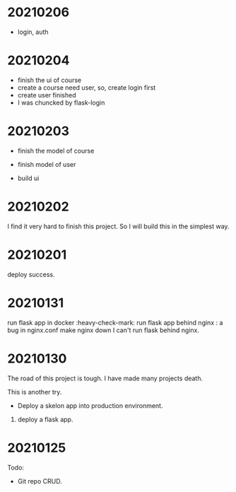 

# 20210206

- login, auth

# 20210204

- finish the ui of course
- create a course need user, so, create login first
- create user finished
- I was chuncked by flask-login

# 20210203

- finish the model of course
- finish model of user

- build ui

# 20210202

I find it very hard to finish this project.
So I will build this in the simplest way.

# 20210201
deploy success.

# 20210131

run flask app in docker :heavy-check-mark:
run flask app behind nginx : a bug in nginx.conf make nginx down
I can't run flask behind nginx.
# 20210130

The road of this project is tough. I have  made many projects death.

This is another try.

- Deploy a skelon app into production environment.
1. deploy a flask app.

# 20210125

Todo:

- Git repo CRUD.

